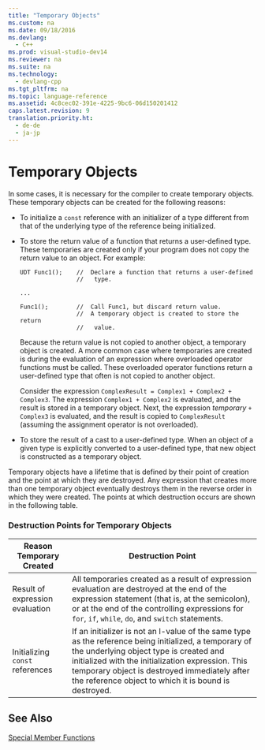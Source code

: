```yaml
---
title: "Temporary Objects"
ms.custom: na
ms.date: 09/18/2016
ms.devlang: 
  - C++
ms.prod: visual-studio-dev14
ms.reviewer: na
ms.suite: na
ms.technology: 
  - devlang-cpp
ms.tgt_pltfrm: na
ms.topic: language-reference
ms.assetid: 4c8cec02-391e-4225-9bc6-06d150201412
caps.latest.revision: 9
translation.priority.ht: 
  - de-de
  - ja-jp
---
```

# Temporary Objects
In some cases, it is necessary for the compiler to create temporary objects. These temporary objects can be created for the following reasons:  
  
-   To initialize a `const` reference with an initializer of a type different from that of the underlying type of the reference being initialized.  
  
-   To store the return value of a function that returns a user-defined type. These temporaries are created only if your program does not copy the return value to an object. For example:  
  
    ```  
    UDT Func1();    //  Declare a function that returns a user-defined  
                    //   type.  
  
    ...  
  
    Func1();        //  Call Func1, but discard return value.  
                    //  A temporary object is created to store the return  
                    //   value.  
    ```  
  
     Because the return value is not copied to another object, a temporary object is created. A more common case where temporaries are created is during the evaluation of an expression where overloaded operator functions must be called. These overloaded operator functions return a user-defined type that often is not copied to another object.  
  
     Consider the expression `ComplexResult = Complex1 + Complex2 + Complex3`. The expression `Complex1 + Complex2` is evaluated, and the result is stored in a temporary object. Next, the expression *temporary* `+ Complex3` is evaluated, and the result is copied to `ComplexResult` (assuming the assignment operator is not overloaded).  
  
-   To store the result of a cast to a user-defined type. When an object of a given type is explicitly converted to a user-defined type, that new object is constructed as a temporary object.  
  
 Temporary objects have a lifetime that is defined by their point of creation and the point at which they are destroyed. Any expression that creates more than one temporary object eventually destroys them in the reverse order in which they were created. The points at which destruction occurs are shown in the following table.  
  
### Destruction Points for Temporary Objects  
  
|Reason Temporary Created|Destruction Point|  
|------------------------------|-----------------------|  
|Result of expression evaluation|All temporaries created as a result of expression evaluation are destroyed at the end of the expression statement (that is, at the semicolon), or at the end of the controlling expressions for `for`, `if`, `while`, `do`, and `switch` statements.|  
|Initializing `const` references|If an initializer is not an l-value of the same type as the reference being initialized, a temporary of the underlying object type is created and initialized with the initialization expression. This temporary object is destroyed immediately after the reference object to which it is bound is destroyed.|  
  
## See Also  
 [Special Member Functions](../vs140/Special-Member-Functions--C---.md)